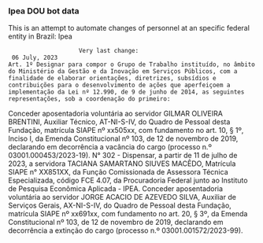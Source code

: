  ### Ipea DOU bot data
 This is an attempt to automate changes of personnel at an specific federal entity in Brazil: Ipea
 
                        Very last change: 
 	 06 July, 2023
	Art. 1º Designar para compor o Grupo de Trabalho instituído, no âmbito do Ministério da Gestão e da Inovação em Serviços Públicos, com a finalidade de elaborar orientações, diretrizes, subsídios e contribuições para o desenvolvimento de ações que aperfeiçoem a implementação da Lei nº 12.990, de 9 de junho de 2014, as seguintes representações, sob a coordenação do primeiro:
Conceder aposentadoria voluntária ao servidor GILMAR OLIVEIRA BRENTINI, Auxiliar Técnico, AT-NI-S-IV, do Quadro de Pessoal desta Fundação, matrícula SIAPE nº xx505xx, com fundamento no art. 10, § 1º, Inciso I, da Emenda Constitucional nº 103, de 12 de novembro de 2019, declarando em decorrência a vacância do cargo (processo n.º 03001.000453/2023-19).
N° 302 - Dispensar, a partir de 11 de julho de 2023, a servidora TACIANA SAMARTANO SIUVES MACÊDO, Matrícula SIAPE n° XX851XX, da Função Comissionada de Assessora Técnica Especializada, código FCE 4.07, da Procuradoria Federal junto ao Instituto de Pesquisa Econômica Aplicada - IPEA.
Conceder aposentadoria voluntária ao servidor JORGE ACACIO DE AZEVEDO SILVA, Auxiliar de Serviços Gerais, AX-NI-S-IV, do Quadro de Pessoal desta Fundação, matrícula SIAPE nº xx691xx, com fundamento no art. 20, § 3º, da Emenda Constitucional nº 103, de 12 de novembro de 2019, declarando em decorrência a extinção do cargo (processo n.º 03001.001572/2023-99).
